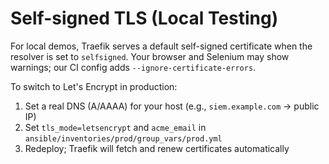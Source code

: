 # Self-signed TLS (Local Testing)

For local demos, Traefik serves a default self-signed certificate when the resolver is set to `selfsigned`.
Your browser and Selenium may show warnings; our CI config adds `--ignore-certificate-errors`.

To switch to Let's Encrypt in production:
1. Set a real DNS (A/AAAA) for your host (e.g., `siem.example.com` -> public IP)
2. Set `tls_mode=letsencrypt` and `acme_email` in `ansible/inventories/prod/group_vars/prod.yml`
3. Redeploy; Traefik will fetch and renew certificates automatically
